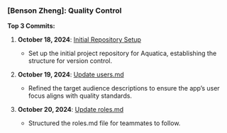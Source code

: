 ### [Benson Zheng]: Quality Control

**Top 3 Commits:**

1. **October 18, 2024**: [Initial Repository Setup](https://github.com/batterydied/Aquatica/commit/48e9c9e28af274d026659d49c735a3daf2118f46)
   - Set up the initial project repository for Aquatica, establishing the structure for version control.

2. **October 19, 2024**: [Update users.md](https://github.com/batterydied/Aquatica/commit/b148286321d5930a7b7c9348db42249470693653)
   - Refined the target audience descriptions to ensure the app’s user focus aligns with quality standards.

3. **October 20, 2024**: [Update roles.md](https://github.com/batterydied/Aquatica/commit/4f8292fd14f17a9bc3ed25cee327cbd8ac5760a0)
   - Structured the roles.md file for teammates to follow.
